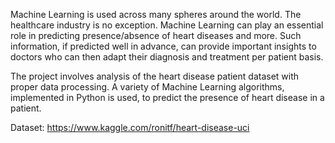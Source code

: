 Machine Learning is used across many spheres around the world. The healthcare industry is no exception. Machine Learning can play an essential role in predicting presence/absence of heart diseases and more. Such information, if predicted well in advance, can provide important insights to doctors who can then adapt their diagnosis and treatment per patient basis.

The project involves analysis of the heart disease patient dataset with proper data processing. A variety of Machine Learning algorithms, implemented in Python is used, to predict the presence of heart disease in a patient.

Dataset: https://www.kaggle.com/ronitf/heart-disease-uci
